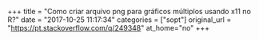 +++
title = "Como criar arquivo png para gráficos múltiplos usando x11 no R?"
date = "2017-10-25 11:17:34"
categories = ["sopt"]
original_url = "https://pt.stackoverflow.com/q/249348"
at_home="no"
+++

